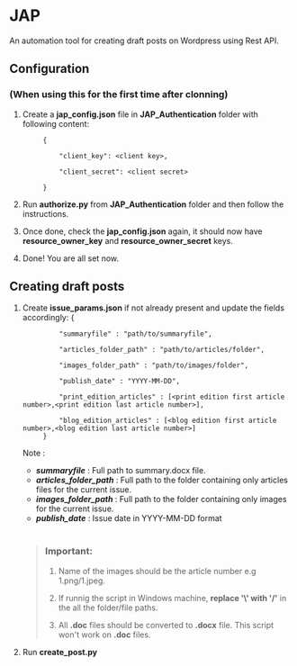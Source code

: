 # JAP
An automation tool for creating draft posts on Wordpress using Rest API.

## Configuration 
### (When using this for the first time after clonning) 
1. Create a **jap_config.json** file in **JAP_Authentication** folder  with following content:
 
            {
                 
                "client_key": <client key>,  

                "client_secret": <client secret>
                 
            } 

2. Run **authorize.py** from **JAP_Authentication** folder and then follow the instructions.
3. Once done, check the **jap_config.json** again, it should now have **resource_owner_key** and **resource_owner_secret** keys.
4. Done! You are all set now.


## Creating draft posts
1. Create **issue_params.json** if not already present and update the fields accordingly:
            {
                 
                "summaryfile" : "path/to/summaryfile",

                "articles_folder_path" : "path/to/articles/folder",

                "images_folder_path" : "path/to/images/folder",

                "publish_date" : "YYYY-MM-DD",

                "print_edition_articles" : [<print edition first article number>,<print edition last article number>],

                "blog_edition_articles" : [<blog edition first article number>,<blog edition last article number>]
            }                  
           
    Note :
    - ***summaryfile*** : Full path to summary.docx file. 
    - ***articles_folder_path*** : Full path to the folder containing only articles files for the current issue.
    - ***images_folder_path*** : Full path to the folder containing only images for the current issue.  
    - ***publish_date*** : Issue date in YYYY-MM-DD format  

    <br> 

    >
    >
    >### Important:
    >
    >1. Name of the images should be the article number e.g 1.png/1.jpeg. 
    >
    >2. If runnig the script in Windows machine, **replace '\\' with '/'** in the all the folder/file paths.
    > 
    >3. All **.doc** files should be converted to **.docx** file. This script won't work on **.doc** files.  
    >
2. Run **create_post.py**